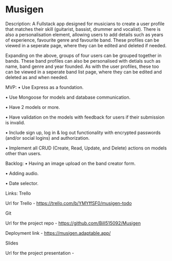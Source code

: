 # Musigen

Description: A Fullstack app designed for musicians to create a user profile that matches their skill (guitarist, bassist, drummer and vocalist). There is also a personalisation element, allowing users to add details such as years of experience, favourite genre and favourite band. These profiles can be viewed in a seperate page, where they can be edited and deleted if needed.

Expanding on the above, groups of four users can be grouped together in bands. These band profiles can also be personalised with detials such as name, band genre and year founded. As with the user profiles, these too can be viewed in a seperate band list page, where they can be edited and deleted as and when needed.

MVP:
• Use Express as a foundation.

• Use Mongoose for models and database communication.

• Have 2 models or more.

• Have validation on the models with feedback for users if their submission is invalid.

• Include sign up, log in & log out functionality with encrypted passwords (and/or social logins) and authorization.

• Implement all CRUD (Create, Read, Update, and Delete) actions on models other than users.

Backlog:
• Having an image upload on the band creator form.

• Adding audio.

• Date selector.

Links:
Trello

Url for Trello - https://trello.com/b/YMYffSF0/musigen-todo

Git

Url for the project repo - https://github.com/Bill515092/Musigen

Deployment link - https://musigen.adaptable.app/

Slides

Url for the project presentation -
